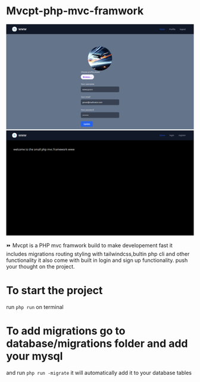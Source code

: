 # Mvcpt-php-mvc-framwork


![alt mvcpt](https://github.com/birukindrias/Mvcpt-php-mvc-framwork/blob/main/storage/image.png)
![alt mvcpt](https://github.com/birukindrias/Mvcpt-php-mvc-framwork/blob/main/storage/Screenshot_20221022_094859.png)


:fast_forward: Mvcpt is a PHP mvc framwork build to make developement fast it includes migrations routing styling with tailwindcss,bultin php cli and other functionality it also come with built in login and sign up functionality. push your thought on the project.

# To start the project
run <code>php run</code> on terminal

# To add migrations go to database/migrations folder and add your mysql
and run <code>php run -migrate</code>
it will automatically add it to your database tables

